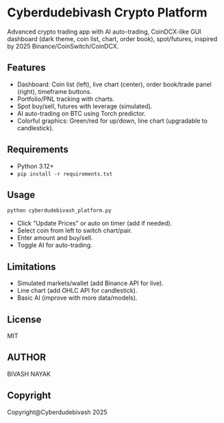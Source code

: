# Cyberdudebivash Crypto Platform

Advanced crypto trading app with AI auto-trading, CoinDCX-like GUI dashboard (dark theme, coin list, chart, order book), spot/futures, inspired by 2025 Binance/CoinSwitch/CoinDCX.

## Features
- Dashboard: Coin list (left), live chart (center), order book/trade panel (right), timeframe buttons.
- Portfolio/PNL tracking with charts.
- Spot buy/sell, futures with leverage (simulated).
- AI auto-trading on BTC using Torch predictor.
- Colorful graphics: Green/red for up/down, line chart (upgradable to candlestick).

## Requirements
- Python 3.12+
- `pip install -r requirements.txt`

## Usage
`python cyberdudebivash_platform.py`
- Click "Update Prices" or auto on timer (add if needed).
- Select coin from left to switch chart/pair.
- Enter amount and buy/sell.
- Toggle AI for auto-trading.

## Limitations
- Simulated markets/wallet (add Binance API for live).
- Line chart (add OHLC API for candlestick).
- Basic AI (improve with more data/models).

## License 

  MIT

## AUTHOR 

  BIVASH NAYAK 

## Copyright 

   Copyright@Cyberdudebivash 2025
